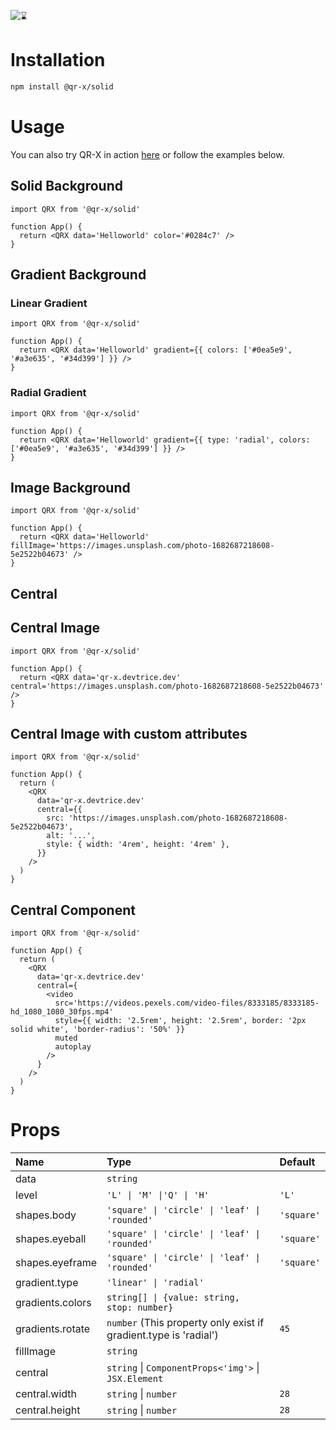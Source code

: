 ![⌛](https://github.com/devtrice/qr-x/assets/26962987/d97e00b9-ddf1-4af7-b1b4-35cd003492d8)

# Installation

```bash
npm install @qr-x/solid
```

# Usage

You can also try QR-X in action [here](https://qr-x.devtrice.dev/#playground) or follow the examples below.

## Solid Background

```tsx
import QRX from '@qr-x/solid'

function App() {
  return <QRX data='Helloworld' color='#0284c7' />
}
```

## Gradient Background

### Linear Gradient

```tsx
import QRX from '@qr-x/solid'

function App() {
  return <QRX data='Helloworld' gradient={{ colors: ['#0ea5e9', '#a3e635', '#34d399'] }} />
}
```

### Radial Gradient

```tsx
import QRX from '@qr-x/solid'

function App() {
  return <QRX data='Helloworld' gradient={{ type: 'radial', colors: ['#0ea5e9', '#a3e635', '#34d399'] }} />
}
```

## Image Background

```tsx
import QRX from '@qr-x/solid'

function App() {
  return <QRX data='Helloworld' fillImage='https://images.unsplash.com/photo-1682687218608-5e2522b04673' />
}
```

## Central

## Central Image

```tsx
import QRX from '@qr-x/solid'

function App() {
  return <QRX data='qr-x.devtrice.dev' central='https://images.unsplash.com/photo-1682687218608-5e2522b04673' />
}
```

## Central Image with custom attributes

```tsx
import QRX from '@qr-x/solid'

function App() {
  return (
    <QRX
      data='qr-x.devtrice.dev'
      central={{
        src: 'https://images.unsplash.com/photo-1682687218608-5e2522b04673',
        alt: '...',
        style: { width: '4rem', height: '4rem' },
      }}
    />
  )
}
```

## Central Component

```tsx
import QRX from '@qr-x/solid'

function App() {
  return (
    <QRX
      data='qr-x.devtrice.dev'
      central={
        <video
          src='https://videos.pexels.com/video-files/8333185/8333185-hd_1080_1080_30fps.mp4'
          style={{ width: '2.5rem', height: '2.5rem', border: '2px solid white', 'border-radius': '50%' }}
          muted
          autoplay
        />
      }
    />
  )
}
```

# Props

| Name             | Type                                                             | Default    |
| :--------------- | :--------------------------------------------------------------- | :--------- |
| data             | `string`                                                         |            |
| level            | `'L' \| 'M' \|'Q' \| 'H'`                                        | `'L'`      |
| shapes.body      | `'square' \| 'circle' \| 'leaf' \| 'rounded'`                    | `'square'` |
| shapes.eyeball   | `'square' \| 'circle' \| 'leaf' \| 'rounded'`                    | `'square'` |
| shapes.eyeframe  | `'square' \| 'circle' \| 'leaf' \| 'rounded'`                    | `'square'` |
| gradient.type    | `'linear' \| 'radial'`                                           |            |
| gradients.colors | `string[] \| {value: string, stop: number}`                      |            |
| gradients.rotate | `number` (This property only exist if gradient.type is 'radial') | `45`       |
| fillImage        | `string`                                                         |            |
| central          | `string` \| `ComponentProps<'img'>` \| `JSX.Element`             |            |
| central.width    | `string` \| `number`                                             | `28`       |
| central.height   | `string` \| `number`                                             | `28`       |
